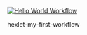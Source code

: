 [![Hello World Workflow](https://github.com/Sun-Austerlitz/hexlet-my-first-workflow/actions/workflows/hello-world.yml/badge.svg)](https://github.com/Sun-Austerlitz/hexlet-my-first-workflow/actions/workflows/hello-world.yml)

hexlet-my-first-workflow
